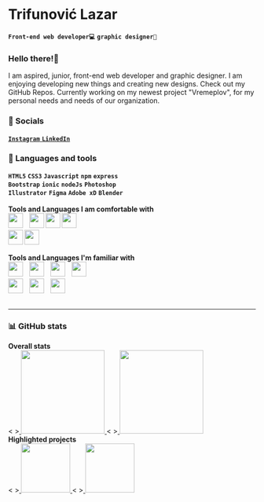 # Trifunović Lazar
**`Front-end web developer💻`** **`graphic designer🎨`**

<h3><strong>Hello there!👋</strong></h3>I am aspired, junior, front-end web developer and graphic designer. I am enjoying developing new things and creating new designs. Check out my GitHub Repos. Currently working on my newest project "Vremeplov", for my personal needs and needs of our organization. <br>

### 🔗 Socials
<a href="https://www.instagram.com/trifke00/"> **`Instagram`** </a>
<a href="https://www.linkedin.com/in/lazartrifunovic/"> **`LinkedIn`** </a>
  
### 🧰 Languages and tools <br> #
**`HTML5`** **`CSS3`** **`Javascript`** **`npm`** **`express`** <Br>**`Bootstrap`**  **`ionic`** **`nodeJs`**  **`Photoshop`**<Br> **`Illustrator`** **`Figma`** **`Adobe xD`** **`Blender`** <br> <br>
  <strong> Tools and Languages I am comfortable with </strong> <br>
  <img align="left" width="30px" style="padding-right:10px;" src="https://cdn.jsdelivr.net/gh/devicons/devicon/icons/html5/html5-original.svg" />
  <img align="left" width="30px" tyle="padding-right:10px;" src="https://cdn.jsdelivr.net/gh/devicons/devicon/icons/css3/css3-original.svg" />
  <img align="left" width="30px" tyle="padding-right:10px;" src="https://cdn.jsdelivr.net/gh/devicons/devicon/icons/javascript/javascript-original.svg" />
  <img align="left" width="30px" tyle="padding-right:10px;" src="https://cdn.jsdelivr.net/gh/devicons/devicon/icons/photoshop/photoshop-plain.svg" /><br><br>
  <img align="left" width="30px" tyle="padding-right:10px;" src="https://cdn.jsdelivr.net/gh/devicons/devicon/icons/illustrator/illustrator-plain.svg" />
  <img align="left" width="30px" tyle="padding-right:10px;" src="https://cdn.jsdelivr.net/gh/devicons/devicon/icons/figma/figma-original.svg" /> <br><br>
  
  <strong>Tools and Languages I'm familiar with</strong><br>
  <img align="left" width="30px" style="padding-right:10px;" src="https://cdn.jsdelivr.net/gh/devicons/devicon/icons/npm/npm-original-wordmark.svg" />
  <img align="left" width="30px" style="padding-right:10px;" src="https://cdn.jsdelivr.net/gh/devicons/devicon/icons/nodejs/nodejs-original.svg" />
  <img align="left" width="30px" style="padding-right:10px;" src="https://cdn.jsdelivr.net/gh/devicons/devicon/icons/express/express-original.svg" />
  <img align="left" width="30px" style="padding-right:10px;" src="https://cdn.jsdelivr.net/gh/devicons/devicon/icons/bootstrap/bootstrap-original.svg" /><br><br>
  <img align="left" width="30px" style="padding-right:10px;" src="https://cdn.jsdelivr.net/gh/devicons/devicon/icons/ionic/ionic-original-wordmark.svg" />
  <img align="left" width="30px" style="padding-right:10px;" src="https://cdn.jsdelivr.net/gh/devicons/devicon/icons/blender/blender-original.svg" />
  <img align="left" width="30px" style="padding-right:10px;" src="https://cdn.jsdelivr.net/gh/devicons/devicon/icons/xd/xd-plain.svg" />

<br>
<br>
  
<hr>

### 📊 GitHub stats

<div>
  <strong> Overall stats </strong> <br>
  <&nbsp><a href="https://github.com/trifkee/github-readme-stats">
    <img height=170 src="https://github-readme-stats.vercel.app/api?username=trifkee&show_icons=true&bg-color=#000000">
  </a>
   <&nbsp><a href="https://github.com/trifkee/github-readme-stats">
    <img height=170 src="https://github-readme-stats.vercel.app/api/top-langs/?username=trifkee&show_icons=true&layout=compact&bg-color=#000000">
  </a> <br>
  <strong> Highlighted projects </strong> <br>
   <&nbsp><a href="https://github.com/trifkee/vremeplov">
    <img height=100 src="https://github-readme-stats.vercel.app/api/pin/?username=trifkee&repo=vremeplov&bg-color=#000000&layout=compact">
  </a>
   <&nbsp><a href="https://github.com/trifkee/mojaKuhinjaV2">
    <img height=100 src="https://github-readme-stats.vercel.app/api/pin/?username=trifkee&repo=mojaKuhinjaV2&bg-color=#000000&layout=compact">
  </a>
</div>
